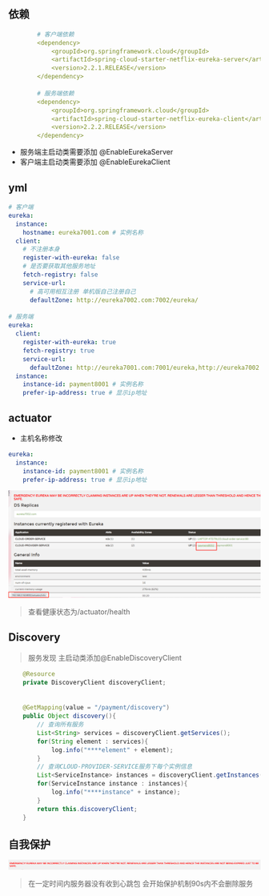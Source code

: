 ## 依赖
```yml
        # 客户端依赖
        <dependency>
            <groupId>org.springframework.cloud</groupId>
            <artifactId>spring-cloud-starter-netflix-eureka-server</artifactId>
            <version>2.2.1.RELEASE</version>
        </dependency>

        # 服务端依赖
        <dependency>
            <groupId>org.springframework.cloud</groupId>
            <artifactId>spring-cloud-starter-netflix-eureka-client</artifactId>
            <version>2.2.2.RELEASE</version>
        </dependency>
```
* 服务端主启动类需要添加 @EnableEurekaServer
* 客户端主启动类需要添加 @EnableEurekaClient

## yml
```yml
# 客户端
eureka:
  instance:
    hostname: eureka7001.com # 实例名称
  client:
    # 不注册本身
    register-with-eureka: false
    # 是否要获取其他服务地址
    fetch-registry: false
    service-url:
      # 高可用相互注册 单机版自己注册自己
      defaultZone: http://eureka7002.com:7002/eureka/

# 服务端
eureka:
  client:
    register-with-eureka: true
    fetch-registry: true
    service-url:
      defaultZone: http://eureka7001.com:7001/eureka,http://eureka7002.com:7002/eureka
  instance:
    instance-id: payment8001 # 实例名称
    prefer-ip-address: true # 显示ip地址
```

## actuator

* 主机名称修改
```yml
eureka:
  instance:
    instance-id: payment8001 # 实例名称
    prefer-ip-address: true # 显示ip地址
```
![actuator](../static/jpg/actuator.png)
>查看健康状态为/actuator/health

## Discovery
>服务发现 主启动类添加@EnableDiscoveryClient
```java
    @Resource
    private DiscoveryClient discoveryClient;


    @GetMapping(value = "/payment/discovery")
    public Object discovery(){
        // 查询所有服务
        List<String> services = discoveryClient.getServices();
        for(String element : services){
            log.info("****element" + element);
        }
        // 查询CLOUD-PROVIDER-SERVICE服务下每个实例信息
        List<ServiceInstance> instances = discoveryClient.getInstances("CLOUD-PROVIDER-SERVICE");
        for(ServiceInstance instance : instances){
            log.info("****instance" + instance);
        }
        return this.discoveryClient;
    }
```
## 自我保护
![自我保护](../static/jpg/eureka自我保护.png)
>在一定时间内服务器没有收到心跳包 会开始保护机制90s内不会删除服务